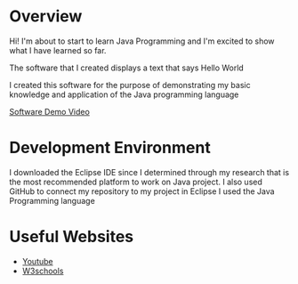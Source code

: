 # Overview

Hi! I'm about to start to learn Java Programming and I'm excited to show what I have learned so far.

The software that I created displays a text that says Hello World

I created this software for the purpose of demonstrating my basic knowledge and application of the Java programming language

[Software Demo Video](https://youtu.be/s4Gs7MsLmLI)

# Development Environment

I downloaded the Eclipse IDE since I determined through my research that is the most recommended platform to work on Java project. I also used GitHub to connect my repository to my project in Eclipse
I used the Java Programming language

# Useful Websites
* [Youtube](https://www.youtube.com/watch?v=B2N1AKIQfnY)
* [W3schools](https://www.w3schools.com/java/default.asp)
